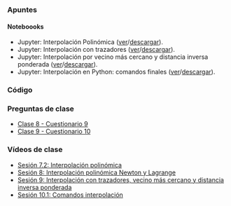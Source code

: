 ### Apuntes
#### Noteboooks
- Jupyter: Interpolación Polinómica ([ver](https://nbviewer.jupyter.org/github/jnramirezg/metodos_numericos_ingenieria_civil/blob/main/diapositivas/2_1-interpolacion_polinomica.ipynb)/[descargar](
https://drive.google.com/file/d/1DoLQSyQmYbxCAUv4IJUnSho62zAbs3dn/view?usp=sharing)).
- Jupyter: Interpolación con trazadores ([ver](https://nbviewer.jupyter.org/github/jnramirezg/metodos_numericos_ingenieria_civil/blob/main/diapositivas/2_2-interpolacion_trazadores.ipynb)/[descargar](
https://drive.google.com/file/d/1HVnl7UD9sA2bRnrO39ROYJibxlfuxPv-/view?usp=sharing)).
- Jupyter: Interpolación por vecino más cercano y distancia inversa ponderada ([ver](https://nbviewer.jupyter.org/github/jnramirezg/metodos_numericos_ingenieria_civil/blob/main/diapositivas/2_4-vecinos_idw.ipynb)/[descargar](
https://drive.google.com/file/d/1HUYR78cCXR2XCmB_3rZo3Zc3BLLYvHBU/view?usp=sharing)).
- Jupyter: Interpolación en Python: comandos finales ([ver](https://nbviewer.jupyter.org/github/jnramirezg/metodos_numericos_ingenieria_civil/blob/main/diapositivas/2_5-interpolacion_python.ipynb)/[descargar](
https://drive.google.com/file/d/1HTzNxSSCRJDa0KfuoAAl4vm_6oqqtugm/view?usp=sharing)).

### Código
### Preguntas de clase
- [Clase 8 - Cuestionario 9](/docs/preguntas_clase_2021/9-METNUM20211108-8.pdf)
- [Clase 9 - Cuestionario 10](/docs/preguntas_clase_2021/10-METNUM20211122-9.pdf)

### Vídeos de clase
- [Sesión 7.2: Interpolación polinómica](https://drive.google.com/file/d/19Vjzftfqs__KYe2tbEq1qJQLkB8eNHi9/view?usp=sharing)
- [Sesión 8: Interpolación polinómica Newton y Lagrange](https://drive.google.com/file/d/1E2e_lhVS-IXNyWmfMz3uMswfe4OcllHS/view?usp=sharing)
- [Sesión 9: Interpolación con trazadores, vecino más cercano y distancia inversa ponderada](https://drive.google.com/file/d/1E6-wL1dvgpzSiMa-8oEha9usiZGJvOZY/view?usp=sharing)
- [Sesión 10.1: Comandos interpolación](https://drive.google.com/file/d/1G33G4Bhd9gPVxI_9FikZW-H8FkFk7VVp/view?usp=sharing)
